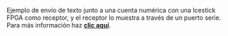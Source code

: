 
Ejemplo de envío de texto junto a una cuenta numérica con una Icestick FPGA como receptor, y el receptor lo muestra a través de un puerto serie. Para más información haz [**clic aquí**](https://groups.google.com/g/fpga-wars-explorando-el-lado-libre/c/NzmKzrn2Dck/m/ZW8OAezMAgAJ).
